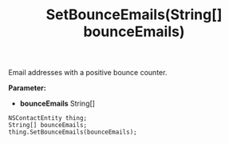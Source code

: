 ﻿---
uid: crmscript_ref_NSContactEntity_SetBounceEmails
title: SetBounceEmails(String[] bounceEmails)
intellisense: NSContactEntity.SetBounceEmails
keywords: NSContactEntity, GetBounceEmails
so.topic: reference
---

Email addresses with a positive bounce counter.

**Parameter:** 
 - **bounceEmails** String[]

```crmscript
NSContactEntity thing;
String[] bounceEmails;
thing.SetBounceEmails(bounceEmails);
```

